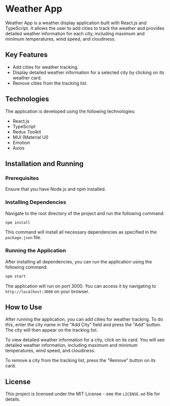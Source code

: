 # Weather App

Weather App is a weather display application built with React.js and TypeScript. It allows the user to add cities to track the weather and provides detailed weather information for each city, including maximum and minimum temperatures, wind speed, and cloudiness.

## Key Features

- Add cities for weather tracking.
- Display detailed weather information for a selected city by clicking on its weather card.
- Remove cities from the tracking list.

## Technologies

The application is developed using the following technologies:

- React.js
- TypeScript
- Redux Toolkit
- MUI (Material UI)
- Emotion
- Axios

## Installation and Running

### Prerequisites

Ensure that you have Node.js and npm installed. 

### Installing Dependencies

Navigate to the root directory of the project and run the following command:

```bash
npm install
```

This command will install all necessary dependencies as specified in the `package.json` file.

### Running the Application

After installing all dependencies, you can run the application using the following command:

```bash
npm start
```

The application will run on port 3000. You can access it by navigating to `http://localhost:3000` on your browser.

## How to Use

After running the application, you can add cities for weather tracking. To do this, enter the city name in the "Add City" field and press the "Add" button. The city will then appear on the tracking list.

To view detailed weather information for a city, click on its card. You will see detailed weather information, including maximum and minimum temperatures, wind speed, and cloudiness.

To remove a city from the tracking list, press the "Remove" button on its card.

## License

This project is licensed under the MIT License - see the `LICENSE.md` file for details.
